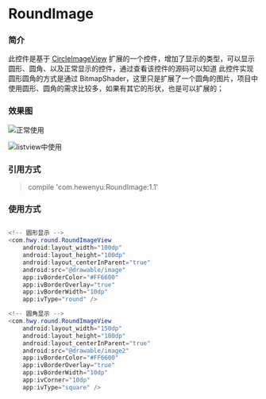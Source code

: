 # RoundImage
### 简介
此控件是基于 [CircleImageView](https://github.com/hdodenhof/CircleImageView) 扩展的一个控件，增加了显示的类型，可以显示圆形、圆角、以及正常显示的控件，通过查看该控件的源码可以知道 此控件实现圆形圆角的方式是通过 BitmapShader，这里只是扩展了一个圆角的图片，项目中使用圆形、圆角的需求比较多，如果有其它的形状，也是可以扩展的；

### 效果图
![正常使用](https://upload-images.jianshu.io/upload_images/7082912-af904ba8344ed14d.png?imageMogr2/auto-orient/strip%7CimageView2/2/w/1240)

![listview中使用](https://upload-images.jianshu.io/upload_images/7082912-1076fdfc60ee0a76.gif?imageMogr2/auto-orient/strip)

### 引用方式

> compile 'com.hewenyu:RoundImage:1.1'

### 使用方式
```Java

<!-- 圆形显示 -->
<com.hwy.round.RoundImageView
    android:layout_width="100dp"
    android:layout_height="100dp"
    android:layout_centerInParent="true"
    android:src="@drawable/image"
    app:ivBorderColor="#FF6600"
    app:ivBorderOverlay="true"
    app:ivBorderWidth="10dp"
    app:ivType="round" />

<!-- 圆角显示 -->
<com.hwy.round.RoundImageView
    android:layout_width="150dp"
    android:layout_height="100dp"
    android:layout_centerInParent="true"
    android:src="@drawable/image2"
    app:ivBorderColor="#FF6600"
    app:ivBorderOverlay="true"
    app:ivBorderWidth="10dp"
    app:ivCorner="10dp"
    app:ivType="square" />

```
